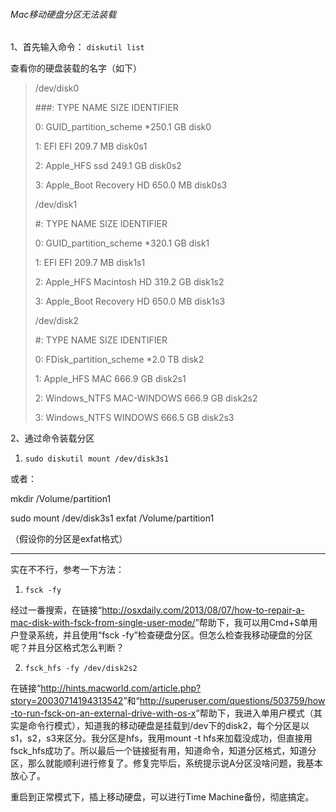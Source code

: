 ###### Mac移动硬盘分区无法装载



1、首先输入命令： `diskutil list`

查看你的硬盘装载的名字（如下）

> /dev/disk0
>
>    ###:   TYPE NAME                    SIZE       IDENTIFIER
>
>    0:      GUID_partition_scheme                        *250.1 GB   disk0
>
>    1:                        EFI EFI                     209.7 MB   disk0s1
>
>    2:                  Apple_HFS ssd                     249.1 GB   disk0s2
>
>    3:                 Apple_Boot Recovery HD             650.0 MB   disk0s3
>
> /dev/disk1
>
>    #:                       TYPE NAME                    SIZE       IDENTIFIER
>
>    0:      GUID_partition_scheme                        *320.1 GB   disk1
>
>    1:                        EFI EFI                     209.7 MB   disk1s1
>
>    2:                  Apple_HFS Macintosh HD            319.2 GB   disk1s2
>
>    3:                 Apple_Boot Recovery HD             650.0 MB   disk1s3
>
> /dev/disk2
>
>    #:                       TYPE NAME                    SIZE       IDENTIFIER
>
>    0:     FDisk_partition_scheme                        *2.0 TB     disk2
>
>    1:                  Apple_HFS MAC                     666.9 GB   disk2s1
>
>    2:               Windows_NTFS MAC-WINDOWS             666.9 GB   disk2s2
>
>    3:               Windows_NTFS WINDOWS                 666.5 GB   disk2s3
>
>  

2、通过命令装载分区

1. `sudo diskutil mount /dev/disk3s1`

或者：

mkdir /Volume/partition1

sudo mount /dev/disk3s1 exfat /Volume/partition1

（假设你的分区是exfat格式）

----------

 

实在不不行，参考一下方法：

1. `fsck -fy`

经过一番搜索，在链接“<http://osxdaily.com/2013/08/07/how-to-repair-a-mac-disk-with-fsck-from-single-user-mode/>”帮助下，我可以用Cmd+S单用户登录系统，并且使用“fsck -fy”检查硬盘分区。但怎么检查我移动硬盘的分区呢？并且分区格式怎么判断？

2. `fsck_hfs -fy /dev/disk2s2`

在链接“<http://hints.macworld.com/article.php?story=20030714194313542>”和“<http://superuser.com/questions/503759/how-to-run-fsck-on-an-external-drive-with-os-x>”帮助下，我进入单用户模式（其实是命令行模式），知道我的移动硬盘是挂载到/dev下的disk2，每个分区是以s1，s2，s3来区分。我分区是hfs，我用mount -t hfs来加载没成功，但直接用fsck_hfs成功了。所以最后一个链接挺有用，知道命令，知道分区格式，知道分区，那么就能顺利进行修复了。修复完毕后，系统提示说A分区没啥问题，我基本放心了。

重启到正常模式下，插上移动硬盘，可以进行Time Machine备份，彻底搞定。

 
